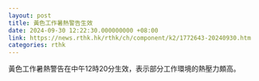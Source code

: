 ```yaml
---
layout: post
title: 黃色工作暑熱警告生效
date: 2024-09-30 12:22:30.000000000 +08:00
link: https://news.rthk.hk/rthk/ch/component/k2/1772643-20240930.htm
categories: rthk
---
```


黃色工作暑熱警告在中午12時20分生效，表示部分工作環境的熱壓力頗高。
